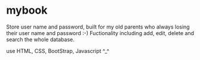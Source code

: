 # mybook
Store user name and password, built for my old parents who always losing their user name and password :-)
Fuctionality including add, edit, delete and search the whole database.

use HTML, CSS, BootStrap, Javascript  ^_^
